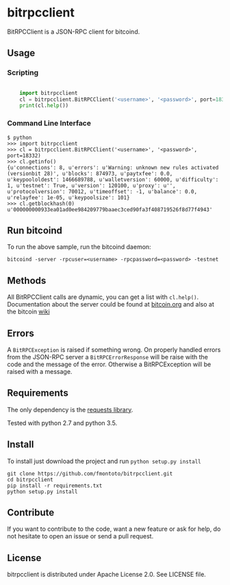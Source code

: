 # bitrpcclient
BitRPCClient is a JSON-RPC client for bitcoind.

## Usage

### Scripting
```python

    import bitrpcclient
    cl = bitrpcclient.BitRPCClient('<username>', '<password>', port=18332)
    print(cl.help())
```

### Command Line Interface
```
$ python
>>> import bitrpcclient
>>> cl = bitrpcclient.BitRPCClient('<username>', '<password>', port=18332)
>>> cl.getinfo()
{u'connections': 8, u'errors': u'Warning: unknown new rules activated (versionbit 28)', u'blocks': 874973, u'paytxfee': 0.0, u'keypoololdest': 1466689788, u'walletversion': 60000, u'difficulty': 1, u'testnet': True, u'version': 120100, u'proxy': u'', u'protocolversion': 70012, u'timeoffset': -1, u'balance': 0.0, u'relayfee': 1e-05, u'keypoolsize': 101}
>>> cl.getblockhash(0)
u'000000000933ea01ad0ee984209779baaec3ced90fa3f408719526f8d77f4943'
```

## Run bitcoind
To run the above sample, run the bitcoind daemon:
```
bitcoind -server -rpcuser=<username> -rpcpassword=<password> -testnet
```

## Methods
All BitRPCClient calls are dynamic, you can get a list with `cl.help()`. Documentation about the server could be found at [bitcoin.org](https://bitcoin.org/en/developer-reference#remote-procedure-calls-rpcs) and also at the bitcoin [wiki](https://en.bitcoin.it/wiki/Original_Bitcoin_client/API_calls_list)

## Errors
A `BitRPCException` is raised if something wrong. On properly handled errors from the JSON-RPC server a `BitRPCErrorResponse` will be raise with the code and the message of the error. Otherwise a BitRPCException will be raised with a message.

## Requirements
The only dependency is the [requests library](http://docs.python-requests.org).

Tested with python 2.7 and python 3.5.

## Install
To install just download the project and run `python setup.py install`
```
git clone https://github.com/fmontoto/bitrpcclient.git
cd bitrpcclient
pip install -r requirements.txt
python setup.py install
```

## Contribute
If you want to contribute to the code, want a new feature or ask for help, do not hesitate to open an issue or send a pull request.

## License
bitrpcclient is distributed under Apache License 2.0. See LICENSE file.

